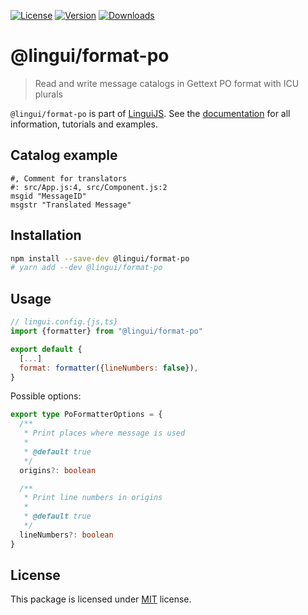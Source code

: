 [![License][badge-license]][license]
[![Version][badge-version]][package]
[![Downloads][badge-downloads]][package]

# @lingui/format-po

> Read and write message catalogs in Gettext PO format with ICU plurals

`@lingui/format-po` is part of [LinguiJS][linguijs]. See the
[documentation][documentation] for all information, tutorials and examples.

## Catalog example

```po
#, Comment for translators
#: src/App.js:4, src/Component.js:2
msgid "MessageID"
msgstr "Translated Message"
```

## Installation

```sh
npm install --save-dev @lingui/format-po
# yarn add --dev @lingui/format-po
```

## Usage

```js
// lingui.config.{js,ts}
import {formatter} from "@lingui/format-po"

export default {
  [...]
  format: formatter({lineNumbers: false}),
}
```

Possible options:

```ts
export type PoFormatterOptions = {
  /**
   * Print places where message is used
   *
   * @default true
   */
  origins?: boolean

  /**
   * Print line numbers in origins
   *
   * @default true
   */
  lineNumbers?: boolean
}
```

## License

This package is licensed under [MIT][license] license.

[license]: https://github.com/lingui/js-lingui/blob/main/LICENSE
[linguijs]: https://github.com/lingui/js-lingui
[documentation]: https://lingui.dev
[package]: https://www.npmjs.com/package/@lingui/format-po
[badge-downloads]: https://img.shields.io/npm/dw/@lingui/format-po.svg
[badge-version]: https://img.shields.io/npm/v/@lingui/format-po.svg
[badge-license]: https://img.shields.io/npm/l/@lingui/format-po.svg
